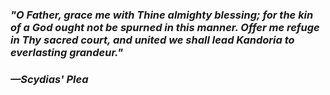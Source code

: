 ### *"O Father, grace me with Thine almighty blessing; for the kin of a God ought not be spurned in this manner. Offer me refuge in Thy sacred court, and united we shall lead Kandoria to everlasting grandeur."*
### *—Scydias' Plea*
